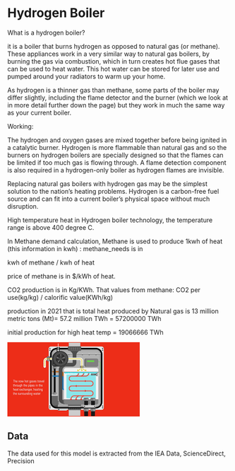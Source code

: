 # Hydrogen Boiler


What is a hydrogen boiler?

it is a boiler that burns hydrogen as opposed to natural gas (or methane). These appliances work in a very similar way to natural gas boilers, by burning the gas via combustion, which in turn creates hot flue gases that can be used to heat water. This hot water can be stored for later use and pumped around your radiators to warm up your home.

As hydrogen is a thinner gas than methane, some parts of the boiler may differ slightly, including the flame detector and the burner (which we look at in more detail further down the page) but they work in much the same way as your current boiler.

Working:

The hydrogen and oxygen gases are mixed together before being ignited in a catalytic burner. Hydrogen is more flammable than natural gas and so the burners on hydrogen boilers are specially designed so that the flames can be limited if too much gas is flowing through. A flame detection component is also required in a hydrogen-only boiler as hydrogen flames are invisible.

Replacing natural gas boilers with hydrogen gas may be the simplest solution to the nation’s heating problems. Hydrogen is a carbon-free fuel source and can fit into a current boiler’s physical space without much disruption.

High temperature heat in Hydrogen boiler technology, the temperature range is above 400 degree C.

In Methane demand calculation, Methane is used to produce 1kwh of heat (this information in kwh) : methane_needs is in

kwh of methane / kwh of heat


price of methane is in $/kWh of heat.


CO2 production is in Kg/KWh. That values from methane: CO2 per use(kg/kg) / calorific value(KWh/kg)


production in 2021 that is total heat produced by Natural gas is 13 million metric tons (Mt)= 57.2 million TWh = 57200000 TWh


initial production for high heat temp = 19066666 TWh



![img.png](img.png)


## Data


The data used for this model is extracted from the IEA Data, ScienceDirect, Precision


[^1]: [Capex value – IEA](https://iea.blob.core.windows.net/assets/2ceb17b8-474f-4154-aab5-4d898f735c17/IEAGHRassumptions_final.pdf)

[^2]: [Lifespan ](https://heatable.co.uk/boiler-advice/hydrogen-boilers)

[^3]: [Efficiency - IEA ](https://iea.blob.core.windows.net/assets/2ceb17b8-474f-4154-aab5-4d898f735c17/IEAGHRassumptions_final.pdf)

[^4]: [Hydrogen calorific value ](https://www.google.com/search?q=hydrogen+calorific+value+kj%2Fkg&rlz=1C1UEAD_enIN1000IN1000&oq=hydrogen+colorific+value+&gs_lcrp=EgZjaHJvbWUqCQgCEAAYDRiABDIGCAAQRRg5MgkIARAAGA0YgAQyCQgCEAAYDRiABDIJCAMQABgNGIAEMgkIBBAAGA0YgAQyCQgFEAAYDRiABDIJCAYQABgNGIAEMgkIBxAAGA0YgAQyCAgIEAAYFhgeMgoICRAAGA8YFhge0gEJMTI3MDhqMGo3qAIAsAIA&sourceid=chrome&ie=UTF-8)

[^5]: Methane demand, https://livinglaudatosi.com/hydrogen-vs-heat-pumps-educational-resource/

[^6]: [co2 captured prodiction - ScienceDirect](https://pdf.sciencedirectassets.com/277910/1-s2.0-S1876610211X00036/1-s2.0-S1876610211001068/main.pdf?X-Amz-Security-Token=IQoJb3JpZ2luX2VjEAUaCXVzLWVhc3QtMSJIMEYCIQCUi66H3VrBTb6xyGLn18jpCIItw65A6P1%2FkW%2FjVrE7zAIhAK0ywvPnEvVgX1fbRA8OcbqHqL0TYWrGtQ5PUD8eyROZKrMFCC4QBRoMMDU5MDAzNTQ2ODY1IgzkIfP0pfgKA52ndc0qkAUzGiakLN40DPDwey%2FU%2FfWQ1qBWce%2Ba%2BkdL4d7oxyhY4IdiOH%2BA2c4gLSLfvSOQwVL8z19cLYOOQ36D3v%2FVyj62GQdbBqHOerFwcg6wJ4GCidql%2B9mygUP9Llq5rEWZn4%2F5bUDCQnDHdOqOrTKnFcNpjYYBkiGd%2FD0e3cF%2Bg%2BIg9jWPZc4HE6W3EwJDZz00hzQ%2FOh4%2FPYuBu6FfsAV1wsj%2BE6LNpq%2FSkx0D1K3CVRKByrnbpjBngzEHQKCpLS1gRMezfJtOovZu5nQQj7Ly88QkGbI8DtwVwxI%2BlG2HzI2%2B%2BggZ37crUByCCbJ8Fe1WKQC7%2BEf8hc1t3inUBO7c957aCB%2BkMGBQqWCjhm3J2yFesHiT%2BLccZkgHFBrA6UZLxpnBmwSM%2F6Iz7%2BvT%2FicUw1K0d6amvrdh4SIMHkg%2Bb3UiqWe31FsMGFh%2BMbz8GfGV%2FKqmKSx%2FBrxG4DbF%2Bhh4lwigjrKdqM3doWz8cnMQgO3hYSBWpSTlbJ9hscZcFJVv7sK0p84KMNKjry6DYZo9jwpGlHhFcG%2FU2wfatdAczaWfjhyH46Vh2p%2FXQeJaTHsnzcuKQu%2BWscUFf1iPc3XnNOFLThKAQZ2Xm6zJTIO6veNBUs48yg2KiCRLwYjHfKfl9zpx2dZrD4VaqlBI6eAnDRXqOjpp3hillYc3u9%2BF1UxIIRl12oHYCwEK0ZEwWyJNBv00YuAJcgsBfdo8%2BM3zudWft0KdxXBuEPn8RF6xPtTJFv89vM5NflsTg6%2BejzBjL6XLNwA854IOnZ3eyDvCWwpcaUkdBm%2F8jtTXVJTpwAll85FnVQg5xGd6RV%2BSMwLAgLDMnG%2FvHH%2BdlU7sxekyqVeFA88BrmTJRUlBozqJbVcITzDyytmpBjqwAXB5dkkY1eZbEeSNj67F9GfFLb7hbT7tqYWZ5Szot4u0K5IQH393LiZqbg1O9uaGvtAskvMZIfu%2FdS5mdt%2FYPgf4hpYazTo5dSAI67fCNvBQyj6UeGVKVH5U41crl5GSALufhDs6yf9TsEXMNW6DgU7DUGw7vnscz79S93FnxJhonhood4LIHefhZFLd%2BgSJ7IaKvSxkKF4UkBA%2F8EQEAaIfYk89gJu29YqCQVy36mNn&X-Amz-Algorithm=AWS4-HMAC-SHA256&X-Amz-Date=20231023T131231Z&X-Amz-SignedHeaders=host&X-Amz-Expires=300&X-Amz-Credential=ASIAQ3PHCVTYSWNP35JB%2F20231023%2Fus-east-1%2Fs3%2Faws4_request&X-Amz-Signature=0cb9cbc9090430e18f013f76a7ca55a07307408b9c2793ee047c2331082b80c1&hash=d533087c739f70b2638246e53a35b75f3f322b72886f09435b3b3a39371e9e77&host=68042c943591013ac2b2430a89b270f6af2c76d8dfd086a07176afe7c76c2c61&pii=S1876610211001068&tid=spdf-aea0f009-0421-4850-ac55-309a65cf06c0&sid=bf477a3b6856d342ee2be2c696267d6598edgxrqb&type=client&tsoh=d3d3LnNjaWVuY2VkaXJlY3QuY29t&ua=13085c5407045402520208&rr=81aa3b6bfdbb3c0c&cc=in)
   
[^7]: Initial production, https://www2.deloitte.com/content/dam/Deloitte/us/Documents/Advisory/us-advisory-assessment-of-green-hydrogen-for-industrial-heat.pdf

[^8]: About Hydrogen boiler, https://www.worcester-bosch.co.uk/hydrogen

[^9]: About Hydrogen boiler & its working, https://precisionheating.ie/hydrogen-boilers/hydrogen-boilers-how-they-work-and-whether-you-need-one/#:~:text=What%20is%20a%20hydrogen%20boiler,be%20used%20to%20heat%20water.
                               

